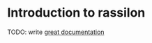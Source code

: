 # Introduction to rassilon

TODO: write [great documentation](http://jacobian.org/writing/what-to-write/)
